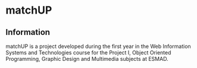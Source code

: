 # matchUP

## Information

matchUP is a project developed during the first year in the Web Information Systems and Technologies course for the Project I, Object Oriented Programming, Graphic Design and Multimedia subjects at ESMAD. 
